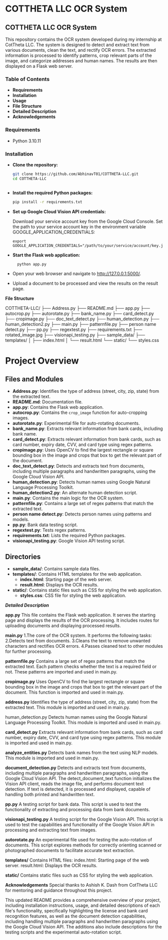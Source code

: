 # COTTHETA LLC OCR System

## **COTTHETA LLC OCR System**

This repository contains the OCR system developed during my internship at CotTheta LLC. The system is designed to detect and extract text from various documents, clean the text, and rectify OCR errors. The extracted information is processed to identify patterns, crop relevant parts of the image, and categorize addresses and human names. The results are then displayed on a Flask web server.

### Table of Contents

- **Requirements**
- **Installation**
- **Usage**
- **File Structure**
- **Detailed Description**
- **Acknowledgements**

### Requirements

- Python 3.10.11

### Installation

- **Clone the repository:**
  ```sh
  git clone https://github.com/AbhinavT01/COTTHETA-LLC.git
  cd COTTHETA-LLC



- **Install the required Python packages:**
   ```sh
  pip install -r requirements.txt

- **Set up Google Cloud Vision API credentials:**

  Download your service account key from the Google Cloud Console.
  Set the path to your service account key in the environment variable GOOGLE_APPLICATION_CREDENTIALS:

      export GOOGLE_APPLICATION_CREDENTIALS="/path/to/your/service/account/key.json"

 -  **Start the Flask web application:**
      ```sh
        python app.py
-  Open your web browser and navigate to http://127.0.0.1:5000/.
-  Upload a document to be processed and view the results on the result page.

**File Structure**

COTTHETA-LLC/
├── Address.py
├── README.md
├── app.py
├── autocrop.py
├── autorotate.py
├── bank_name.py
├── card_detect.py
├── cropimage.py
├── doc_text_detect.py
├── human_detection.py
├── human_detection2.py
├── main.py
├── patternfile.py
├── person name detect.py
├── pp.py
├── regextest.py
├── requirements.txt
├── rotated_image.jpg
├── visionapi_testing.py
├── sample_data/
├── templates/
│   ├── index.html
│   └── result.html
└── static/
    └── styles.css


# Project Overview

## Files and Modules

- **Address.py**: Identifies the type of address (street, city, zip, state) from the extracted text.
- **README.md**: Documentation file.
- **app.py**: Contains the Flask web application.
- **autocrop.py**: Contains the `crop_image` function for auto-cropping images.
- **autorotate.py**: Experimental file for auto-rotating documents.
- **bank_name.py**: Extracts relevant information from bank cards, including bank name.
- **card_detect.py**: Extracts relevant information from bank cards, such as card number, expiry date, CVV, and card type using regex patterns.
- **cropimage.py**: Uses OpenCV to find the largest rectangle or square bounding box in the image and crops that box to get the relevant part of the document.
- **doc_text_detect.py**: Detects and extracts text from documents, including multiple paragraphs and handwritten paragraphs, using the Google Cloud Vision API.
- **human_detection.py**: Detects human names using Google Natural Language Processing Toolkit.
- **human_detection2.py**: An alternate human detection script.
- **main.py**: Contains the main logic for the OCR system.
- **patternfile.py**: Contains a large set of regex patterns that match the extracted text.
- **person name detect.py**: Detects person names using patterns and models.
- **pp.py**: Bank data testing script.
- **regextest.py**: Tests regex patterns.
- **requirements.txt**: Lists the required Python packages.
- **visionapi_testing.py**: Google Vision API testing script.

## Directories

- **sample_data/**: Contains sample data files.
- **templates/**: Contains HTML templates for the web application.
  - **index.html**: Starting page of the web server.
  - **result.html**: Displays the OCR results.
- **static/**: Contains static files such as CSS for styling the web application.
  - **styles.css**: CSS file for styling the web application.



_**Detailed Description**_

**app.py**
This file contains the Flask web application. It serves the starting page and displays the results of the OCR processing. It includes routes for uploading documents and displaying processed results.

**main.py**
1.The core of the OCR system. It performs the following tasks:
2.Detects text from documents.
3.Cleans the text to remove unwanted characters and rectifies OCR errors.
4.Passes cleaned text to other modules for further processing.

**patternfile.py**
Contains a large set of regex patterns that match the extracted text. Each pattern checks whether the text is a required field or not. These patterns are imported and used in main.py.

**cropimage.py**
Uses OpenCV to find the largest rectangle or square bounding box in the image and crops that box to get the relevant part of the document. This function is imported and used in main.py.

**address.py**
Identifies the type of address (street, city, zip, state) from the extracted text. This module is imported and used in main.py.

human_detection.py
Detects human names using the Google Natural Language Processing Toolkit. This module is imported and used in main.py.

**card_detect.py**
Extracts relevant information from bank cards, such as card number, expiry date, CVV, and card type using regex patterns. This module is imported and used in main.py.

**analyze_entities.py**
Detects bank names from the text using NLP models. This module is imported and used in main.py.

**document_detection.py**
Detects and extracts text from documents, including multiple paragraphs and handwritten paragraphs, using the Google Cloud Vision API. The detect_document_text function initializes the Vision API client, reads the image file, and performs document text detection. If text is detected, it is processed and displayed, capable of handling both printed and handwritten text.

**pp.py**
A testing script for bank data. This script is used to test the functionality of extracting and processing data from bank documents.

**visionapi_testing.py**
A testing script for the Google Vision API. This script is used to test the capabilities and functionality of the Google Vision API in processing and extracting text from images.

**autorotate.py**
An experimental file used for testing the auto-rotation of documents. This script explores methods for correctly orienting scanned or photographed documents to facilitate accurate text extraction.

**templates/**
Contains HTML files:
index.html: Starting page of the web server.
result.html: Displays the OCR results.

**static/**
Contains static files such as CSS for styling the web application.

**Acknowledgements**
Special thanks to Ashish K. Dash from CotTheta LLC for mentoring and guidance throughout this project.

This updated README provides a comprehensive overview of your project, including installation instructions, usage, and detailed descriptions of each file's functionality, specifically highlighting the license and bank card recognition features, as well as the document detection capabilities, including handling multiple paragraphs and handwritten paragraphs using the Google Cloud Vision API. The additions also include descriptions for the testing scripts and the experimental auto-rotation script.
